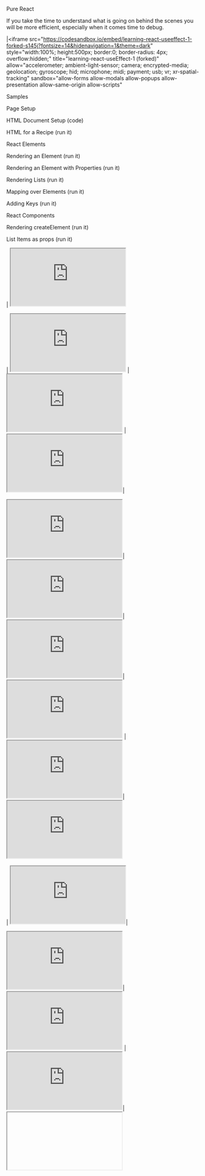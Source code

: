 Pure React

If you take the time to understand what is going on behind the scenes you will be more efficient, especially when it comes time to debug.

|<iframe src="https://codesandbox.io/embed/learning-react-useeffect-1-forked-s145j?fontsize=14&hidenavigation=1&theme=dark"
style="width:100%; height:500px; border:0; border-radius: 4px; overflow:hidden;"
title="learning-react-useEffect-1 (forked)"
allow="accelerometer; ambient-light-sensor; camera; encrypted-media; geolocation; gyroscope; hid; microphone; midi; payment; usb; vr; xr-spatial-tracking"
sandbox="allow-forms allow-modals allow-popups allow-presentation allow-same-origin allow-scripts"

> </iframe>

Samples

Page Setup

HTML Document Setup (code)

HTML for a Recipe (run it)

React Elements

Rendering an Element (run it)

Rendering an Element with Properties (run it)

Rendering Lists (run it)

Mapping over Elements (run it)

Adding Keys (run it)

React Components

Rendering createElement (run it)

List Items as props (run it)

| <iframe class="jsbin-embed" src="https://jsbin.com/hopomod/1/embed?js,console"></iframe>

| <iframe class="jsbin-embed" src="https://jsbin.com/hopomod/3/embed?js,console"></iframe> | <iframe class="jsbin-embed" src="https://jsbin.com/lamujat/1/embed?js,console"></iframe>
| <iframe class="jsbin-embed" src="https://jsbin.com/qoparag/1/embed?js,console"></iframe>|

 <iframe class="jsbin-embed" src="https://jsbin.com/hopomod/5/embed?js,console"></iframe>|

 <iframe class="jsbin-embed" src="https://jsbin.com/boyihum/1/embed?js,console"></iframe>|

 <iframe class="jsbin-embed" src="https://jsbin.com/boyihum/2/embed?js,console"></iframe>|

 <iframe class="jsbin-embed" src="https://jsbin.com/cuqapu/1/embed?js,console"></iframe>
| <iframe class="jsbin-embed" src="https://jsbin.com/cuqapu/2/embed?js,console"></iframe>|

 <iframe class="jsbin-embed" src="https://jsbin.com/kemimi/1/embed?js,console"></iframe> 

| <iframe class="jsbin-embed" src="https://jsbin.com/kemimi/6/embed?js,console"></iframe>|

 <iframe class="jsbin-embed" src="https://jsbin.com/raxuyew/1/embed?js,console"></iframe>|

 <iframe class="jsbin-embed" src="https://jsbin.com/raxuyew/2/embed?js,console"></iframe>
| <iframe class="jsbin-embed" src="https://jsbin.com/romezi/2/embed?js,console"></iframe>|

 <iframe class="jsbin-embed" src="https://jsbin.com/zivevu/2/embed?js,console"></iframe>

<script src="https://static.jsbin.com/js/embed.min.js?4.1.8"></script>

<script src="https://static.jsbin.com/js/embed.min.js?4.1.8"></script>
